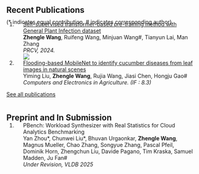 
<h2 id="publications" style="margin: 2px 0px -15px;">Recent Publications</h2>


<p style="margin: 25px 0px -25px;">(* indicates equal contribution, # indicates corresponding author)</p>

<div class="publications">
<ol class="bibliography">

<li>
<div class="pub-row">
  <div class="col-sm-12" style="position: relative;padding-right: 15px;padding-left: 20px;">
    <div class="title"><a href="https://link.springer.com/chapter/10.1007/978-981-97-8490-5_14">Self-supervised transformer-based pre-training method with General Plant Infection dataset</a></div>
    <div class="author"><strong>Zhengle Wang</strong>, Ruifeng Wang, Minjuan Wang#, Tianyun Lai, Man Zhang</div>
    <div class="periodical"><em>PRCV, 2024.</em></div>
    <div class="links">
    <a href="https://arxiv.org/abs/2407.14911" class="btn-badge"><img src="https://img.shields.io/badge/arxiv-2407.14911-blue"></a>
    </div>
  </div>
</div>
</li>


<li>
<div class="pub-row">
  <div class="col-sm-12" style="position: relative;padding-right: 15px;padding-left: 20px;">
    <div class="title"><a href="https://www.sciencedirect.com/science/article/abs/pii/S0168169923005549">Flooding-based MobileNet to identify cucumber diseases from leaf images in natural scenes</a></div>
    <div class="author">Yiming Liu, <strong>Zhengle Wang</strong>, Rujia Wang, Jiasi Chen, Hongju Gao#</div>
    <div class="periodical"><em>Computers and Electronics in Agriculture. (IF : 8.3)</em></div>
  </div>
</div>
</li>

</ol>
<p style="margin: 0px 0px 40px;"><a href="https://scholar.google.com/citations?user=igP_xY0AAAAJ&hl=zh-CN">See all publications</a></p>

</div>


<h2 id="publications" style="margin: 2px 0px -15px;">Preprint and In Submission</h2>

<div class="publications">
<ol class="bibliography">

<li>
<div class="pub-row">
  <div class="col-sm-12" style="position: relative;padding-right: 15px;padding-left: 20px;">
    <div class="title">PBench: Workload Synthesizer with Real Statistics for Cloud Analytics Benchmarking</div>
    <div class="author">Yan Zhou*, Chunwei Liu*, Bhuvan Urgaonkar, <strong>Zhengle Wang</strong>, Magnus Mueller, Chao Zhang, Songyue Zhang, Pascal Pfeil, Dominik Horn, Zhengchun Liu, Davide Pagano, Tim Kraska, Samuel Madden, Ju Fan#</div>
    <div class="periodical"><em>Under Revision, VLDB 2025</em></div>
  </div>
</div>
</li>

</ol>

</div>
